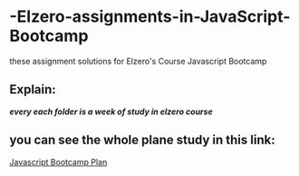 # -Elzero-assignments-in-JavaScript-Bootcamp
these assignment solutions for Elzero's Course Javascript Bootcamp

## Explain:

***every each folder is a week of study in elzero course***

## you can see the whole plane study in this link:

[Javascript Bootcamp Plan](https://elzero.org/study/javascript-bootcamp-2021-study-plan/)

